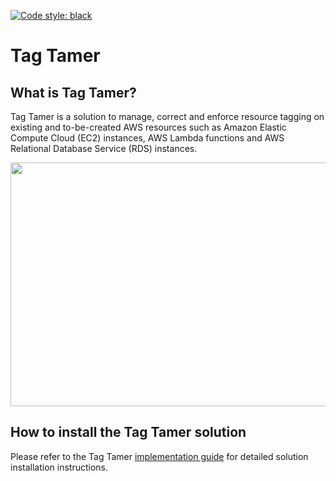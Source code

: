[![Code style: black](https://img.shields.io/badge/code%20style-black-000000.svg)](https://github.com/psf/black)


# Tag Tamer

## What is Tag Tamer? ##

Tag Tamer is a solution to manage, correct and enforce resource tagging on existing and to-be-created AWS resources such as Amazon Elastic Compute Cloud (EC2) instances, AWS Lambda functions and AWS Relational Database Service (RDS) instances. 


<img src="https://github.com/awslabs/tag-tamer/blob/release/v1.0.0/deployment/tag-tamer-arch.jpg" width="700" height="390">

## How to install the Tag Tamer solution

Please refer to the Tag Tamer [implementation guide](https://docs.aws.amazon.com/solutions/latest/tag-tamer/welcome.html) for detailed solution installation instructions.